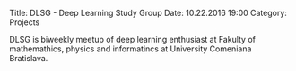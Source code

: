 Title: DLSG - Deep Learning Study Group
Date: 10.22.2016 19:00
Category: Projects

DLSG is biweekly meetup of deep learning enthusiast at Fakulty of mathemathics,
physics and informatincs at University Comeniana Bratislava. 
